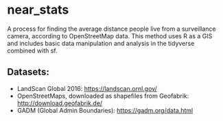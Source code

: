 # near_stats
A process for finding the average distance people live from a surveillance camera, according to OpenStreetMap data. This method uses R as a GIS and includes basic data manipulation and analysis in the tidyverse combined with sf.

## Datasets:
- LandScan Global 2016: https://landscan.ornl.gov/
- OpenStreetMaps, downloaded as shapefiles from Geofabrik: http://download.geofabrik.de/
- GADM (Global Admin Boundaries): https://gadm.org/data.html
